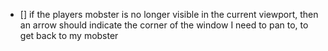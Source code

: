 * [] if the players mobster is no longer visible in the current viewport, then an arrow should indicate the corner of the window I need to pan to, to get back to my mobster 